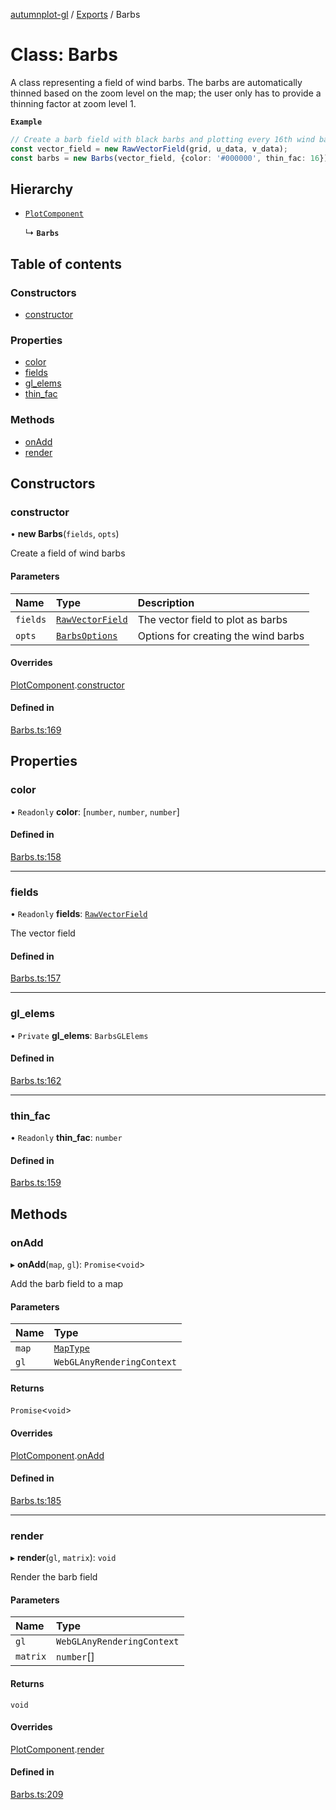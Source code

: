 [autumnplot-gl](../README.md) / [Exports](../modules.md) / Barbs

# Class: Barbs

A class representing a field of wind barbs. The barbs are automatically thinned based on the zoom level on the map; the user only has to provide a
thinning factor at zoom level 1.

**`Example`**

```ts
// Create a barb field with black barbs and plotting every 16th wind barb in both i and j at zoom level 1
const vector_field = new RawVectorField(grid, u_data, v_data);
const barbs = new Barbs(vector_field, {color: '#000000', thin_fac: 16});
```

## Hierarchy

- [`PlotComponent`](PlotComponent.md)

  ↳ **`Barbs`**

## Table of contents

### Constructors

- [constructor](Barbs.md#constructor)

### Properties

- [color](Barbs.md#color)
- [fields](Barbs.md#fields)
- [gl\_elems](Barbs.md#gl_elems)
- [thin\_fac](Barbs.md#thin_fac)

### Methods

- [onAdd](Barbs.md#onadd)
- [render](Barbs.md#render)

## Constructors

### constructor

• **new Barbs**(`fields`, `opts`)

Create a field of wind barbs

#### Parameters

| Name | Type | Description |
| :------ | :------ | :------ |
| `fields` | [`RawVectorField`](RawVectorField.md) | The vector field to plot as barbs |
| `opts` | [`BarbsOptions`](../interfaces/BarbsOptions.md) | Options for creating the wind barbs |

#### Overrides

[PlotComponent](PlotComponent.md).[constructor](PlotComponent.md#constructor)

#### Defined in

[Barbs.ts:169](https://github.com/tsupinie/autumnplot-gl/blob/43ca048/src/Barbs.ts#L169)

## Properties

### color

• `Readonly` **color**: [`number`, `number`, `number`]

#### Defined in

[Barbs.ts:158](https://github.com/tsupinie/autumnplot-gl/blob/43ca048/src/Barbs.ts#L158)

___

### fields

• `Readonly` **fields**: [`RawVectorField`](RawVectorField.md)

The vector field

#### Defined in

[Barbs.ts:157](https://github.com/tsupinie/autumnplot-gl/blob/43ca048/src/Barbs.ts#L157)

___

### gl\_elems

• `Private` **gl\_elems**: `BarbsGLElems`

#### Defined in

[Barbs.ts:162](https://github.com/tsupinie/autumnplot-gl/blob/43ca048/src/Barbs.ts#L162)

___

### thin\_fac

• `Readonly` **thin\_fac**: `number`

#### Defined in

[Barbs.ts:159](https://github.com/tsupinie/autumnplot-gl/blob/43ca048/src/Barbs.ts#L159)

## Methods

### onAdd

▸ **onAdd**(`map`, `gl`): `Promise`<`void`\>

Add the barb field to a map

#### Parameters

| Name | Type |
| :------ | :------ |
| `map` | [`MapType`](../modules.md#maptype) |
| `gl` | `WebGLAnyRenderingContext` |

#### Returns

`Promise`<`void`\>

#### Overrides

[PlotComponent](PlotComponent.md).[onAdd](PlotComponent.md#onadd)

#### Defined in

[Barbs.ts:185](https://github.com/tsupinie/autumnplot-gl/blob/43ca048/src/Barbs.ts#L185)

___

### render

▸ **render**(`gl`, `matrix`): `void`

Render the barb field

#### Parameters

| Name | Type |
| :------ | :------ |
| `gl` | `WebGLAnyRenderingContext` |
| `matrix` | `number`[] |

#### Returns

`void`

#### Overrides

[PlotComponent](PlotComponent.md).[render](PlotComponent.md#render)

#### Defined in

[Barbs.ts:209](https://github.com/tsupinie/autumnplot-gl/blob/43ca048/src/Barbs.ts#L209)
